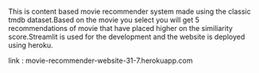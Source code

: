 This is content based movie recommender system made using the classic tmdb dataset.Based on the movie you select
you will get 5 recommendations of movie that have placed higher on the similiarity score.Streamlit is used for the development
and the website is deployed using heroku.

link : movie-recommender-website-31-7.herokuapp.com
